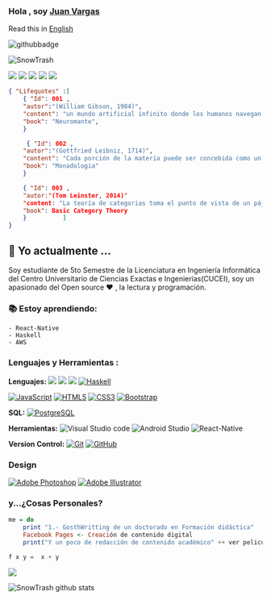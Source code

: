 ###  Hola , soy [Juan Vargas](https://snowtrash.github.io)

Read this in [English](https://snowtrash.github.io)

![githubbadge](https://img.shields.io/github/followers/SnowTrash?style=social)
<p align="left"> <img src="https://komarev.com/ghpvc/?username=SnowTrash&label=Views&color=3399ff&style=plastic" alt="SnowTrash" /> </p>

[<img src="https://img.shields.io/badge/twitter-%231DA1F2.svg?&style=for-the-badge&logo=twitter&logoColor=white">](https://twitter.com/gosblue)
[<img src="https://img.shields.io/badge/linkedin-%230077B5.svg?&style=for-the-badge&logo=linkedin&logoColor=white">](https://www.linkedin.com/in/juanvargasudg/)
[<img src="https://img.shields.io/badge/instagram-%23E4405F.svg?&style=for-the-badge&logo=instagram&logoColor=white">](https://www.instagram.com/aesthetic_poemszzz/)
[<img src="https://img.shields.io/badge/Portfolio-%23000000.svg?&style=for-the-badge">](https://snowtrash.github.io)
<a href="https://www.twitch.tv/shamancoder"><img src="https://img.shields.io/twitch/status/shamancoder?label=Status%20Twitch%20%3A"/></a>

```Json
{ "Lifequotes" :[
    { "Id": 001 , 
    "autor":"(William Gibson, 1984)",
    "content": "un mundo artificial infinito donde los humanos navegan en un espacio de información básica (...) una alucinación consensuada (...) una interfaz conectada a un mundo intangible detrás de la pantalla",
    "book": "Neuromante",
    }

     { "Id": 002 , 
    "autor":"(Gottfried Leibniz, 1714)",
    "content": "Cada porción de la materia puede ser concebida como un jarídn lleno de plantas y un estanque lleno de peces. Pero cada rama de un a planta, cada miembro de un animal, cada gota de sus humores, es todavía un jardín o un estanque semejante",
    "book": "Monadologia"
    }

    { "Id": 003 , 
    "autor:"(Tom Leinster, 2014)"
    "content: "La teoría de categorias toma el punto de vista de un pájaro en las matemáticas. Desde lo alto en el cielo, los detalles se vuelven invisibles, pero podemos descubrir patrones que hubiera sido imposible de descubrir en el suelo.",
    "book": Basic Category Theory
    }          ]
}
```
##  :calendar: Yo actualmente  ...
Soy estudiante de 5to Semestre de la Licenciatura en Ingeniería Informática del Centro Universitario de Ciencias Exactas e Ingenierías(CUCEI), soy un apasionado del Open source :heart: , la lectura y programación.

### :books: Estoy aprendiendo:
    - React-Native
    - Haskell
    - AWS

### Lenguajes y Herramientas : 

**Lenguajes:**
[![](https://img.shields.io/badge/C++-%7C-yellowgreen)](https://github.com/SnowTrash/Solutions)
[![](https://img.shields.io/badge/Web%20Designing-%3C%2F%3E-blueviolet)](https://snowtrash.github.io)
[![](https://img.shields.io/badge/Python-%7C-0%2C%2022%2C%20100)](https://github.com/SnowTrash/Solutions)
[![Haskell](https://img.shields.io/badge/-Haskell-purple?style=flat&logo=haskell&logoColor=white&link=https://github.com/SnowTrash/CT4all)](https://github.com/SnowTrash/CT4all)

  [![JavaScript](https://img.shields.io/badge/-JavaScript-black?style=flat&logo=javascript&link=https://snowtrash.github.io)](https://snowtrash.github.io)
  [![HTML5](https://img.shields.io/badge/-HTML5-E34F26?style=flat&logo=html5&logoColor=white&link=https://snowtrash.github.io)](https://snowtrash.github.io) 
  [![CSS3](https://img.shields.io/badge/-CSS3-1572B6?style=flat&logo=css3&link=https://snowtrash.github.io)](https://snowtrash.github.io) 
  [![Bootstrap](https://img.shields.io/badge/-Bootstrap-purple?style=flat&logo=bootstrap&link=https://snowtrash.github.io)](https://snowtrash.github.io) 

 **SQL:**
[![PostgreSQL](https://img.shields.io/badge/-PostgreSQL-blue?style=flat&logo=postgresql)]()

**Herramientas:**
![Visual Studio code](https://img.shields.io/badge/-007ACC?style=flat&logo=Visual-Studio-Code&logoColor=white)
![Android Studio](https://img.shields.io/badge/-3DDC84?style=flat&logo=Android-Studio&logoColor=white)
![React-Native](https://img.shields.io/badge/-000000?style=flat&logo=React&logoColor=006666)

**Version Control:**
[![Git](https://img.shields.io/badge/-Git-black?style=flat&logo=git&link=https://github.com/SnowTrash/SnowTrash.github.io/network)](https://github.com/SnowTrash/SnowTrash.github.io/network) 
[![GitHub](https://img.shields.io/badge/-GitHub-181717?style=flat&logo=github&link=https://github.com/SnowTrash/SnowTrash.github.io/network)](https://github.com/SnowTrash/SnowTrash.github.io/network)

### Design

[![Adobe Photoshop](http://img.shields.io/badge/-Abode%20Photoshop-26C9FF?style=flat-square&logo=adobe-photoshop&logoColor=ffffff)](https://www.facebook.com/dank.shakespeare)
[![Adobe Illustrator](http://img.shields.io/badge/-Abode%20Illustrator-FC8F30?style=flat-square&logo=adobe-illustrator&logoColor=ffffff)](https://www.facebook.com/LaR3vistaNegra/)

### y...¿Cosas Personales?

```haskell
me = do
    print "1.- GosthWritting de un doctorado en Formación didáctica"
    Facebook Pages <- Creación de contenido digital
    print("Y un poco de redacción de contenido académico" ++ ver peliculas, series y escuchar mucha, mucha música)

f x y =  x + y

```
<a href="https://github.com/SnowTrash">
  <img align="center" src="https://github-readme-stats.vercel.app/api/top-langs/?username=SnowTrash&theme=dark">
</a>

![SnowTrash github stats](https://github-readme-stats.vercel.app/api?username=SnowTrash&show_icons=true&title_color=b3b3ff&icon_color=b380ff&text_color=9999ff&bg_color=400080)





<!--
**SnowTrash/SnowTrash** is a ✨ _special_ ✨ repository because its `README.md` (this file) appears on your GitHub profile.

Here are some ideas to get you started:

- 🔭 I’m currently working on ...
- 🌱 I’m currently learning ...
- 👯 I’m looking to collaborate on ...
- 🤔 I’m looking for help with ...
- 💬 Ask me about ...
- 📫 How to reach me: ...
- 😄 Pronouns: ...
- ⚡ Fun fact: ...
-->

